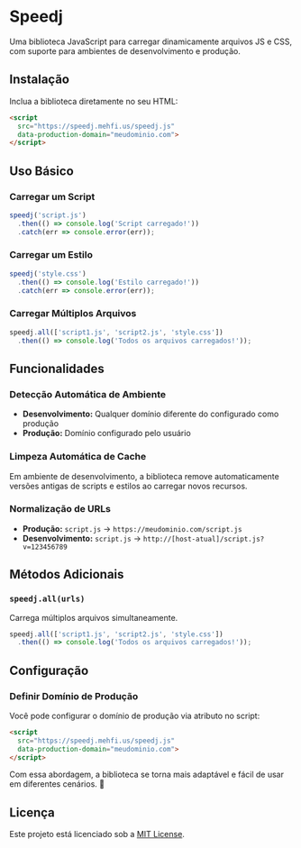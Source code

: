 # Speedj

Uma biblioteca JavaScript para carregar dinamicamente arquivos JS e CSS, com suporte para ambientes de desenvolvimento e produção.

## Instalação

Inclua a biblioteca diretamente no seu HTML:

```html
<script 
  src="https://speedj.mehfi.us/speedj.js" 
  data-production-domain="meudominio.com">
</script>
```

## Uso Básico

### Carregar um Script
```javascript
speedj('script.js')
  .then(() => console.log('Script carregado!'))
  .catch(err => console.error(err));
```

### Carregar um Estilo
```javascript
speedj('style.css')
  .then(() => console.log('Estilo carregado!'))
  .catch(err => console.error(err));
```

### Carregar Múltiplos Arquivos
```javascript
speedj.all(['script1.js', 'script2.js', 'style.css'])
  .then(() => console.log('Todos os arquivos carregados!'));
```

## Funcionalidades

### Detecção Automática de Ambiente
- **Desenvolvimento:** Qualquer domínio diferente do configurado como produção
- **Produção:** Domínio configurado pelo usuário

### Limpeza Automática de Cache
Em ambiente de desenvolvimento, a biblioteca remove automaticamente versões antigas de scripts e estilos ao carregar novos recursos.

### Normalização de URLs
- **Produção:** `script.js` → `https://meudominio.com/script.js`
- **Desenvolvimento:** `script.js` → `http://[host-atual]/script.js?v=123456789`

## Métodos Adicionais

### `speedj.all(urls)`
Carrega múltiplos arquivos simultaneamente.

```javascript
speedj.all(['script1.js', 'script2.js', 'style.css'])
  .then(() => console.log('Todos os arquivos carregados!'));
```

## Configuração

### Definir Domínio de Produção
Você pode configurar o domínio de produção via atributo no script:

```html
<script 
  src="https://speedj.mehfi.us/speedj.js" 
  data-production-domain="meudominio.com">
</script>
```

Com essa abordagem, a biblioteca se torna mais adaptável e fácil de usar em diferentes cenários. 🚀

## Licença

Este projeto está licenciado sob a [MIT License](LICENSE). 